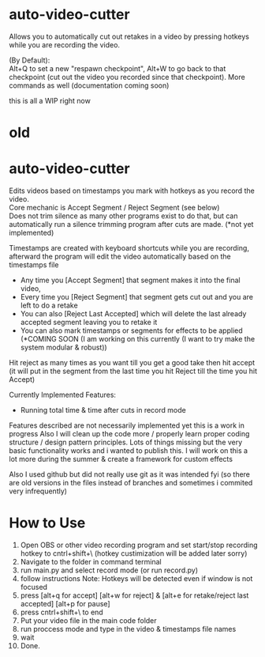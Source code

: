 # auto-video-cutter
Allows you to automatically cut out retakes in a video by pressing hotkeys while you are recording the video.

(By Default): \
Alt+Q to set a new "respawn checkpoint", Alt+W to go back to that checkpoint (cut out the video you recorded since that checkpoint). More commands as well (documentation coming soon)

this is all a WIP right now





# old

# auto-video-cutter
Edits videos based on timestamps you mark with hotkeys as you record the video. \
Core mechanic is Accept Segment / Reject Segment (see below) \
Does not trim silence as many other programs exist to do that, but can automatically run a silence trimming program after cuts are made. (*not yet implemented)

Timestamps are created with keyboard shortcuts while you are recording, afterward the program will edit the video automatically based on the timestamps file
 

- Any time you [Accept Segment] that segment makes it into the final video, 
- Every time you [Reject Segment] that segment gets cut out and you are left to do a retake
- You can also [Reject Last Accepted] which will delete the last already accepted segment leaving you to retake it 
- You can also mark timestamps or segments for effects to be applied (*COMING SOON (I am working on this currently (I want to try make the system modular & robust))

Hit reject as many times as you want till you get a good take then hit accept (it will put in the segment from the last time you hit Reject till the time you hit Accept) 

Currently Implemented Features:
- Running total time & time after cuts in record mode




Features described are not necessarily implemented yet this is a work in progress
Also I will clean up the code more / properly learn proper coding structure / design pattern principles. Lots of things missing but the very basic functionality works and i wanted to publish this. I will work on this a lot more during the summer & create a framework for custom effects

Also I used github but did not really use git as it was intended fyi (so there are old versions in the files instead of branches and sometimes i commited very infrequently)

# How to Use
1. Open OBS or other video recording program and set start/stop recording hotkey to cntrl+shift+\ (hotkey custimization will be added later sorry)
2. Navigate to the folder in command terminal
3. run main.py and select record mode (or run record.py)
4. follow instructions   Note: Hotkeys will be detected even if window is not focused
5. press [alt+q for accept] [alt+w for reject] & [alt+e for retake/reject last accepted]   [alt+p for pause]
6. press cntrl+shift+\ to end
7. Put your video file in the main code folder
8. run proccess mode and type in the video & timestamps file names
9. wait
10. Done.

